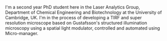 I'm a second year PhD student here in the Laser Analytics Group, Department of Chemical Engineering and Biotechnology at the University of Cambridge, UK. I'm in the process of developing a TIRF and super resolution microscope based on Gustafsson's structured illumination microscopy using a spatial light modulator, controlled and automated using Micro-manager.
